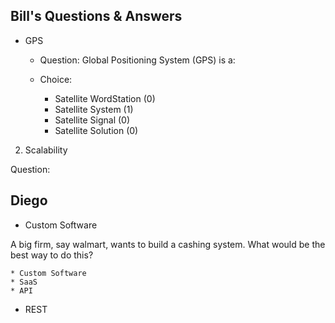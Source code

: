 ## Bill's Questions & Answers
* GPS 

  * Question:
  Global Positioning System (GPS) is a:
  
  * Choice:
    * Satellite WordStation (0)
    * Satellite System (1)
    * Satellite Signal (0)
    * Satellite Solution (0)

2. Scalability
  
  Question:

## Diego

* Custom Software

A big firm, say walmart, wants to build a cashing system. What would be the best way to do this?

    * Custom Software
    * SaaS
    * API

* REST
